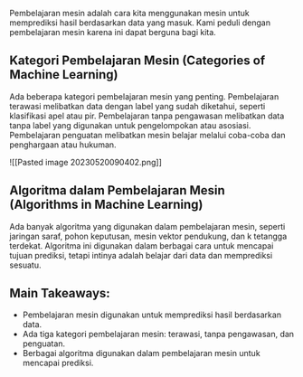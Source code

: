 Pembelajaran mesin adalah cara kita menggunakan mesin untuk memprediksi hasil berdasarkan data yang masuk. Kami peduli dengan pembelajaran mesin karena ini dapat berguna bagi kita.

## Kategori Pembelajaran Mesin (Categories of Machine Learning)

Ada beberapa kategori pembelajaran mesin yang penting. Pembelajaran terawasi melibatkan data dengan label yang sudah diketahui, seperti klasifikasi apel atau pir. Pembelajaran tanpa pengawasan melibatkan data tanpa label yang digunakan untuk pengelompokan atau asosiasi. Pembelajaran penguatan melibatkan mesin belajar melalui coba-coba dan penghargaan atau hukuman.

![[Pasted image 20230520090402.png]]

## Algoritma dalam Pembelajaran Mesin (Algorithms in Machine Learning)

Ada banyak algoritma yang digunakan dalam pembelajaran mesin, seperti jaringan saraf, pohon keputusan, mesin vektor pendukung, dan k tetangga terdekat. Algoritma ini digunakan dalam berbagai cara untuk mencapai tujuan prediksi, tetapi intinya adalah belajar dari data dan memprediksi sesuatu.

## Main Takeaways:
- Pembelajaran mesin digunakan untuk memprediksi hasil berdasarkan data.
- Ada tiga kategori pembelajaran mesin: terawasi, tanpa pengawasan, dan penguatan.
- Berbagai algoritma digunakan dalam pembelajaran mesin untuk mencapai prediksi.